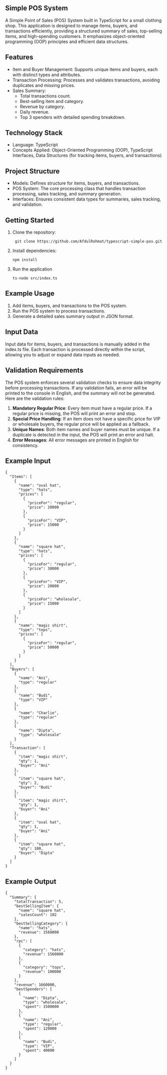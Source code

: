 ## Simple POS System
A Simple Point of Sales (POS) System built in TypeScript for a small clothing shop. This application is designed to manage items, buyers, and transactions efficiently, providing a structured summary of sales, top-selling items, and high-spending customers. It emphasizes object-oriented programming (OOP) principles and efficient data structures.

## Features
- Item and Buyer Management: Supports unique items and buyers, each with distinct types and attributes.
- Transaction Processing: Processes and validates transactions, avoiding duplicates and missing prices.
- Sales Summary:
  - Total transactions count.
  - Best-selling item and category.
  - Revenue by category.
  - Daily revenue.
  - Top 3 spenders with detailed spending breakdown.

## Technology Stack
- Language: TypeScript
- Concepts Applied: Object-Oriented Programming (OOP), TypeScript Interfaces, Data Structures (for tracking items, buyers, and transactions)

## Project Structure
- Models: Defines structure for items, buyers, and transactions.
- POS System: The core processing class that handles transaction processing, sales tracking, and summary generation.
- Interfaces: Ensures consistent data types for summaries, sales tracking, and validation.

## Getting Started
1. Clone the repository:
   ```
    git clone https://github.com/AfdulRohmat/typescript-simple-pos.git
   ```
3. Install dependencies:
   ```
   npm install
   ```
5. Run the application
   ```
   ts-node src/index.ts
   ```

## Example Usage
1. Add items, buyers, and transactions to the POS system.
2. Run the POS system to process transactions.
3. Generate a detailed sales summary output in JSON format.

## Input Data
Input data for items, buyers, and transactions is manually added in the index.ts file. Each transaction is processed directly within the script, allowing you to adjust or expand data inputs as needed.

## Validation Requirements
The POS system enforces several validation checks to ensure data integrity before processing transactions. If any validation fails, an error will be printed to the console in English, and the summary will not be generated. Here are the validation rules:

1. **Mandatory Regular Price**: Every item must have a regular price. If a regular price is missing, the POS will print an error and stop.
2. **Special Price Handling**: If an item does not have a specific price for VIP or wholesale buyers, the regular price will be applied as a fallback.
3. **Unique Names**: Both item names and buyer names must be unique. If a duplicate is detected in the input, the POS will print an error and halt.
4. **Error Messages**: All error messages are printed in English for consistency.

## Example Input
```
{
  "Items": [
    {
      "name": "oval hat",
      "type": "hats",
      "prices": [
        {
          "priceFor": "regular",
          "price": 20000
        },
        {
          "priceFor": "VIP",
          "price": 15000
        }
      ]
    },
    {
      "name": "square hat",
      "type": "hats",
      "prices": [
        {
          "priceFor": "regular",
          "price": 30000
        },
        {
          "priceFor": "VIP",
          "price": 20000
        },
        {
          "priceFor": "wholesale",
          "price": 15000
        }
      ]
    },
    {
      "name": "magic shirt",
      "type": "tops",
      "prices": [
        {
          "priceFor": "regular",
          "price": 50000
        }
      ]
    }
  ],
  "Buyers": [
    {
      "name": "Ani",
      "type": "regular"
    },
    {
      "name": "Budi",
      "type": "VIP"
    },
    {
      "name": "Charlie",
      "type": "regular"
    },
    {
      "name": "Dipta",
      "type": "wholesale"
    }
  ],
  "Transaction": [
    {
      "item": "magic shirt",
      "qty": 1,
      "buyer": "Ani"
    },
    {
      "item": "square hat",
      "qty": 2,
      "buyer": "Budi"
    },
    {
      "item": "magic shirt",
      "qty": 1,
      "buyer": "Ani"
    },
    {
      "item": "oval hat",
      "qty": 1,
      "buyer": "Ani"
    },
    {
      "item": "square hat",
      "qty": 100,
      "buyer": "Dipta"
    }
  ]
}

```

## Example Output
```
{
  "Summary": {
    "totalTransaction": 5,
    "bestSellingItem": {
      "name": "square hat",
      "salesCount": 102
    },
    "bestSellingCategory": {
      "name": "hats",
      "revenue": 1560000
    },
    "rpc": [
      {
        "category": "hats",
        "revenue": 1560000
      },
      {
        "category": "tops",
        "revenue": 100000
      }
    ],
    "revenue": 1660000,
    "bestSpenders": [
      {
        "name": "Dipta",
        "type": "wholesale",
        "spent": 1500000
      },
      {
        "name": "Ani",
        "type": "regular",
        "spent": 120000
      },
      {
        "name": "Budi",
        "type": "VIP",
        "spent": 40000
      }
    ]
  }
}
```







